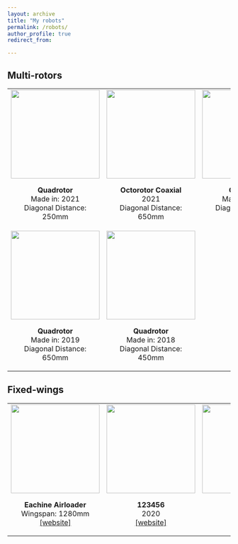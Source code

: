 ```yaml
---
layout: archive
title: "My robots"
permalink: /robots/
author_profile: true
redirect_from:

---
```

## Multi-rotors

<html>
    <table style="margin-left: auto; margin-right: auto; border: none">
        <tr style="border: none">
            <td style="border: none">
                <div align="center" id="member">
                <img src="/site/images/2021-onboard.png" width="200px">
                <p>
                <div align="center"><b>Quadrotor</b></div>
                <div align="center">Made in: 2021</div> 
                <div align="center">Diagonal Distance: 250mm</div> 
                </p>
                </div>
            </td>
            <td style="border: none">
                <div align="center" id="member">
                <img src="/site/images/2020-8.png" width="200px">
                <p>
                <div align="center"><b>Octorotor Coaxial</b></div>
                <div align="center">2021</div>
                <div align="center">Diagonal Distance: 650mm</div>
                </p>
                </div>
            </td>
            <td style="border: none">
                <div align="center" id="member">
                <img src="/site/images/2020-fold.png" width="200px">
                <p>
                <div align="center"><b>Quadrotor</b></div>
                <div align="center">Made in: 2021</div>
                <div align="center">Diagonal Distance: 650mm</div>
                </p>
                </div>
            </td>
        </tr>
        <tr style="border: none">
            <td style="border: none">
                <div align="center" id="member">
                <img src="/site/images/2019-4.png" width="200px">
                <p>
                <div align="center"><b>Quadrotor</b></div>
                <div align="center">Made in: 2019</div>
                <div align="center">Diagonal Distance: 650mm</div>
                </p>
                </div>
            </td>
            <td style="border: none">
                <div align="center" id="member">
                <img src="/site/images/450-small.png" width="200px">
                <p>
                <div align="center"><b>Quadrotor</b></div>
                <div align="center">Made in: 2018</div>
                <div align="center">Diagonal Distance: 450mm</div>
                </p>
                </div>
            </td>
        </tr>
    </table>
</html>


## Fixed-wings

<html>
    <table style="margin-left: auto; margin-right: auto; border: none">
        <tr style="border: none">
            <td style="border: none">
                <div align="center" id="member">
                <img src="/site/images/2020-uav.png" width="200px">
                <p>
                <div align="center"><b>Eachine Airloader</b></div>
                <div align="center">Wingspan: 1280mm</div> 
                <div align="center"><a href="https://robodd.github.io/site/">[website]</a></div> 
                </p>
                </div>
            </td>
            <td style="border: none">
                <div align="center" id="member">
                <img src="/site/images/2020-8.png" width="200px">
                <p>
                <div align="center"><b>123456</b></div>
                <div align="center">2020</div>
                <div align="center"><a href="https://robodd.github.io/site/">[website]</a></div>
                </p>
                </div>
            </td>
            <td style="border: none">
                <div align="center" id="member">
                <img src="/site/images/2021-onboard.png" width="200px">
                <p>
                <div align="center"><b>123456</b></div>
                <div align="center">2021</div>
                <div align="center"><a href="https://robodd.github.io/site/">[website]</a></div>
                </p>
                </div>
            </td>
        </tr>
    </table>
</html>

